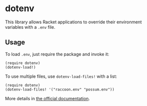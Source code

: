 dotenv
======
This library allows Racket applications to override their environment variables with a `.env` file.

## Usage
To load `.env`, just require the package and invoke it:
```racket
(require dotenv)
(dotenv-load!)
```

To use multiple files, use `dotenv-load-files!` with a list:
```racket
(require dotenv)
(dotenv-load-files! '("raccoon.env" "possum.env"))
```

More details in [the official documentation](http://docs.racket-lang.org/dotenv/index.html).
